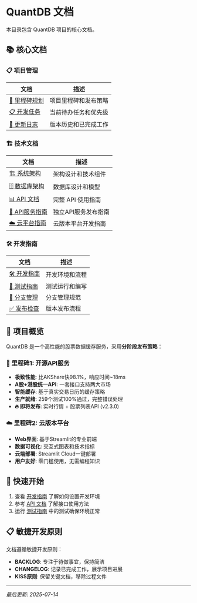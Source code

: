 # QuantDB 文档

本目录包含 QuantDB 项目的核心文档。

## 📚 核心文档

### 📋 项目管理
| 文档 | 描述 |
|------|------|
| [🎯 里程碑规划](./02_MILESTONES.md) | 项目里程碑和发布策略 |
| [📋 开发任务](./00_BACKLOG.md) | 当前待办任务和优先级 |
| [📅 更新日志](./01_CHANGELOG.md) | 版本历史和已完成工作 |

### 🏗️ 技术文档
| 文档 | 描述 |
|------|------|
| [🏗️ 系统架构](./10_ARCHITECTURE.md) | 架构设计和技术组件 |
| [🗄️ 数据库架构](./11_DATABASE_ARCHITECTURE.md) | 数据库设计和模型 |
| [📊 API 文档](./20_API.md) | 完整 API 使用指南 |
| [🚀 API服务指南](./03_API_SERVICE_GUIDE.md) | 独立API服务发布指南 |
| [☁️ 云平台指南](./04_CLOUD_PLATFORM_GUIDE.md) | 云版本平台开发指南 |

### 🛠️ 开发指南
| 文档 | 描述 |
|------|------|
| [🛠️ 开发指南](./30_DEVELOPMENT.md) | 开发环境和流程 |
| [🧪 测试指南](./31_TESTING.md) | 测试运行和编写 |
| [🌿 分支管理](./32_BRANCH_MANAGEMENT.md) | 分支管理规范 |
| [✅ 发布检查](./33_RELEASE_CHECKLIST.md) | 版本发布流程 |

## 🎯 项目概览

QuantDB 是一个高性能的股票数据缓存服务，采用**分阶段发布策略**：

### 🚀 里程碑1: 开源API服务
- **极致性能**: 比AKShare快98.1%，响应时间~18ms
- **A股+港股统一API**: 一套接口支持两大市场
- **智能缓存**: 基于真实交易日历的缓存策略
- **生产就绪**: 259个测试100%通过，完整错误处理
- **🔥 即将发布**: 实时行情 + 股票列表API (v2.3.0)

### ☁️ 里程碑2: 云版本平台
- **Web界面**: 基于Streamlit的专业前端
- **数据可视化**: 交互式图表和技术指标
- **云端部署**: Streamlit Cloud一键部署
- **用户友好**: 零门槛使用，无需编程知识

## 🚀 快速开始

1. 查看 [开发指南](./30_DEVELOPMENT.md) 了解如何设置开发环境
2. 参考 [API 文档](./20_API.md) 了解接口使用方法
3. 运行 [测试指南](./31_TESTING.md) 中的测试确保环境正常

## 📋 敏捷开发原则

文档遵循敏捷开发原则：
- **BACKLOG**: 专注于待做事宜，保持简洁
- **CHANGELOG**: 记录已完成工作，展示项目进展
- **KISS原则**: 保留关键文档，移除过程文件

---

*最后更新: 2025-07-14*
